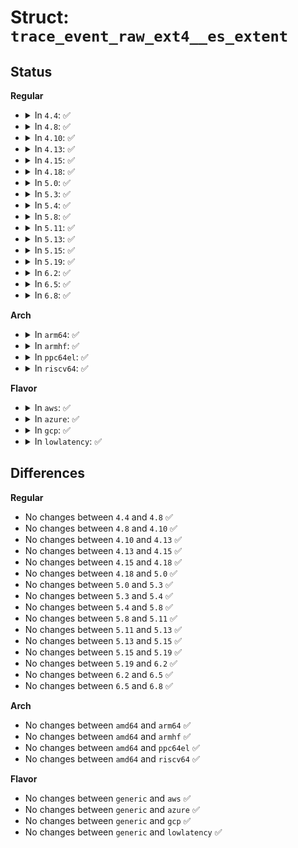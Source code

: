 # Struct: <code>trace_event_raw_ext4__es_extent</code>

## Status
<b>Regular</b>
<ul>
<li>
<details>
<summary>In <code>4.4</code>: ✅</summary>

```c
struct trace_event_raw_ext4__es_extent {
    struct trace_entry ent;
    dev_t dev;
    ino_t ino;
    ext4_lblk_t lblk;
    ext4_lblk_t len;
    ext4_fsblk_t pblk;
    char status;
    char __data[0];
};
```
</details>
</li>
<li>
<details>
<summary>In <code>4.8</code>: ✅</summary>

```c
struct trace_event_raw_ext4__es_extent {
    struct trace_entry ent;
    dev_t dev;
    ino_t ino;
    ext4_lblk_t lblk;
    ext4_lblk_t len;
    ext4_fsblk_t pblk;
    char status;
    char __data[0];
};
```
</details>
</li>
<li>
<details>
<summary>In <code>4.10</code>: ✅</summary>

```c
struct trace_event_raw_ext4__es_extent {
    struct trace_entry ent;
    dev_t dev;
    ino_t ino;
    ext4_lblk_t lblk;
    ext4_lblk_t len;
    ext4_fsblk_t pblk;
    char status;
    char __data[0];
};
```
</details>
</li>
<li>
<details>
<summary>In <code>4.13</code>: ✅</summary>

```c
struct trace_event_raw_ext4__es_extent {
    struct trace_entry ent;
    dev_t dev;
    ino_t ino;
    ext4_lblk_t lblk;
    ext4_lblk_t len;
    ext4_fsblk_t pblk;
    char status;
    char __data[0];
};
```
</details>
</li>
<li>
<details>
<summary>In <code>4.15</code>: ✅</summary>

```c
struct trace_event_raw_ext4__es_extent {
    struct trace_entry ent;
    dev_t dev;
    ino_t ino;
    ext4_lblk_t lblk;
    ext4_lblk_t len;
    ext4_fsblk_t pblk;
    char status;
    char __data[0];
};
```
</details>
</li>
<li>
<details>
<summary>In <code>4.18</code>: ✅</summary>

```c
struct trace_event_raw_ext4__es_extent {
    struct trace_entry ent;
    dev_t dev;
    ino_t ino;
    ext4_lblk_t lblk;
    ext4_lblk_t len;
    ext4_fsblk_t pblk;
    char status;
    char __data[0];
};
```
</details>
</li>
<li>
<details>
<summary>In <code>5.0</code>: ✅</summary>

```c
struct trace_event_raw_ext4__es_extent {
    struct trace_entry ent;
    dev_t dev;
    ino_t ino;
    ext4_lblk_t lblk;
    ext4_lblk_t len;
    ext4_fsblk_t pblk;
    char status;
    char __data[0];
};
```
</details>
</li>
<li>
<details>
<summary>In <code>5.3</code>: ✅</summary>

```c
struct trace_event_raw_ext4__es_extent {
    struct trace_entry ent;
    dev_t dev;
    ino_t ino;
    ext4_lblk_t lblk;
    ext4_lblk_t len;
    ext4_fsblk_t pblk;
    char status;
    char __data[0];
};
```
</details>
</li>
<li>
<details>
<summary>In <code>5.4</code>: ✅</summary>

```c
struct trace_event_raw_ext4__es_extent {
    struct trace_entry ent;
    dev_t dev;
    ino_t ino;
    ext4_lblk_t lblk;
    ext4_lblk_t len;
    ext4_fsblk_t pblk;
    char status;
    char __data[0];
};
```
</details>
</li>
<li>
<details>
<summary>In <code>5.8</code>: ✅</summary>

```c
struct trace_event_raw_ext4__es_extent {
    struct trace_entry ent;
    dev_t dev;
    ino_t ino;
    ext4_lblk_t lblk;
    ext4_lblk_t len;
    ext4_fsblk_t pblk;
    char status;
    char __data[0];
};
```
</details>
</li>
<li>
<details>
<summary>In <code>5.11</code>: ✅</summary>

```c
struct trace_event_raw_ext4__es_extent {
    struct trace_entry ent;
    dev_t dev;
    ino_t ino;
    ext4_lblk_t lblk;
    ext4_lblk_t len;
    ext4_fsblk_t pblk;
    char status;
    char __data[0];
};
```
</details>
</li>
<li>
<details>
<summary>In <code>5.13</code>: ✅</summary>

```c
struct trace_event_raw_ext4__es_extent {
    struct trace_entry ent;
    dev_t dev;
    ino_t ino;
    ext4_lblk_t lblk;
    ext4_lblk_t len;
    ext4_fsblk_t pblk;
    char status;
    char __data[0];
};
```
</details>
</li>
<li>
<details>
<summary>In <code>5.15</code>: ✅</summary>

```c
struct trace_event_raw_ext4__es_extent {
    struct trace_entry ent;
    dev_t dev;
    ino_t ino;
    ext4_lblk_t lblk;
    ext4_lblk_t len;
    ext4_fsblk_t pblk;
    char status;
    char __data[0];
};
```
</details>
</li>
<li>
<details>
<summary>In <code>5.19</code>: ✅</summary>

```c
struct trace_event_raw_ext4__es_extent {
    struct trace_entry ent;
    dev_t dev;
    ino_t ino;
    ext4_lblk_t lblk;
    ext4_lblk_t len;
    ext4_fsblk_t pblk;
    char status;
    char __data[0];
};
```
</details>
</li>
<li>
<details>
<summary>In <code>6.2</code>: ✅</summary>

```c
struct trace_event_raw_ext4__es_extent {
    struct trace_entry ent;
    dev_t dev;
    ino_t ino;
    ext4_lblk_t lblk;
    ext4_lblk_t len;
    ext4_fsblk_t pblk;
    char status;
    char __data[0];
};
```
</details>
</li>
<li>
<details>
<summary>In <code>6.5</code>: ✅</summary>

```c
struct trace_event_raw_ext4__es_extent {
    struct trace_entry ent;
    dev_t dev;
    ino_t ino;
    ext4_lblk_t lblk;
    ext4_lblk_t len;
    ext4_fsblk_t pblk;
    char status;
    char __data[0];
};
```
</details>
</li>
<li>
<details>
<summary>In <code>6.8</code>: ✅</summary>

```c
struct trace_event_raw_ext4__es_extent {
    struct trace_entry ent;
    dev_t dev;
    ino_t ino;
    ext4_lblk_t lblk;
    ext4_lblk_t len;
    ext4_fsblk_t pblk;
    char status;
    char __data[0];
};
```
</details>
</li>
</ul>
<b>Arch</b>
<ul>
<li>
<details>
<summary>In <code>arm64</code>: ✅</summary>

```c
struct trace_event_raw_ext4__es_extent {
    struct trace_entry ent;
    dev_t dev;
    ino_t ino;
    ext4_lblk_t lblk;
    ext4_lblk_t len;
    ext4_fsblk_t pblk;
    char status;
    char __data[0];
};
```
</details>
</li>
<li>
<details>
<summary>In <code>armhf</code>: ✅</summary>

```c
struct trace_event_raw_ext4__es_extent {
    struct trace_entry ent;
    dev_t dev;
    ino_t ino;
    ext4_lblk_t lblk;
    ext4_lblk_t len;
    ext4_fsblk_t pblk;
    char status;
    char __data[0];
};
```
</details>
</li>
<li>
<details>
<summary>In <code>ppc64el</code>: ✅</summary>

```c
struct trace_event_raw_ext4__es_extent {
    struct trace_entry ent;
    dev_t dev;
    ino_t ino;
    ext4_lblk_t lblk;
    ext4_lblk_t len;
    ext4_fsblk_t pblk;
    char status;
    char __data[0];
};
```
</details>
</li>
<li>
<details>
<summary>In <code>riscv64</code>: ✅</summary>

```c
struct trace_event_raw_ext4__es_extent {
    struct trace_entry ent;
    dev_t dev;
    ino_t ino;
    ext4_lblk_t lblk;
    ext4_lblk_t len;
    ext4_fsblk_t pblk;
    char status;
    char __data[0];
};
```
</details>
</li>
</ul>
<b>Flavor</b>
<ul>
<li>
<details>
<summary>In <code>aws</code>: ✅</summary>

```c
struct trace_event_raw_ext4__es_extent {
    struct trace_entry ent;
    dev_t dev;
    ino_t ino;
    ext4_lblk_t lblk;
    ext4_lblk_t len;
    ext4_fsblk_t pblk;
    char status;
    char __data[0];
};
```
</details>
</li>
<li>
<details>
<summary>In <code>azure</code>: ✅</summary>

```c
struct trace_event_raw_ext4__es_extent {
    struct trace_entry ent;
    dev_t dev;
    ino_t ino;
    ext4_lblk_t lblk;
    ext4_lblk_t len;
    ext4_fsblk_t pblk;
    char status;
    char __data[0];
};
```
</details>
</li>
<li>
<details>
<summary>In <code>gcp</code>: ✅</summary>

```c
struct trace_event_raw_ext4__es_extent {
    struct trace_entry ent;
    dev_t dev;
    ino_t ino;
    ext4_lblk_t lblk;
    ext4_lblk_t len;
    ext4_fsblk_t pblk;
    char status;
    char __data[0];
};
```
</details>
</li>
<li>
<details>
<summary>In <code>lowlatency</code>: ✅</summary>

```c
struct trace_event_raw_ext4__es_extent {
    struct trace_entry ent;
    dev_t dev;
    ino_t ino;
    ext4_lblk_t lblk;
    ext4_lblk_t len;
    ext4_fsblk_t pblk;
    char status;
    char __data[0];
};
```
</details>
</li>
</ul>

## Differences
<b>Regular</b>
<ul>
<li>
No changes between <code>4.4</code> and <code>4.8</code> ✅
</li>
<li>
No changes between <code>4.8</code> and <code>4.10</code> ✅
</li>
<li>
No changes between <code>4.10</code> and <code>4.13</code> ✅
</li>
<li>
No changes between <code>4.13</code> and <code>4.15</code> ✅
</li>
<li>
No changes between <code>4.15</code> and <code>4.18</code> ✅
</li>
<li>
No changes between <code>4.18</code> and <code>5.0</code> ✅
</li>
<li>
No changes between <code>5.0</code> and <code>5.3</code> ✅
</li>
<li>
No changes between <code>5.3</code> and <code>5.4</code> ✅
</li>
<li>
No changes between <code>5.4</code> and <code>5.8</code> ✅
</li>
<li>
No changes between <code>5.8</code> and <code>5.11</code> ✅
</li>
<li>
No changes between <code>5.11</code> and <code>5.13</code> ✅
</li>
<li>
No changes between <code>5.13</code> and <code>5.15</code> ✅
</li>
<li>
No changes between <code>5.15</code> and <code>5.19</code> ✅
</li>
<li>
No changes between <code>5.19</code> and <code>6.2</code> ✅
</li>
<li>
No changes between <code>6.2</code> and <code>6.5</code> ✅
</li>
<li>
No changes between <code>6.5</code> and <code>6.8</code> ✅
</li>
</ul>
<b>Arch</b>
<ul>
<li>
No changes between <code>amd64</code> and <code>arm64</code> ✅
</li>
<li>
No changes between <code>amd64</code> and <code>armhf</code> ✅
</li>
<li>
No changes between <code>amd64</code> and <code>ppc64el</code> ✅
</li>
<li>
No changes between <code>amd64</code> and <code>riscv64</code> ✅
</li>
</ul>
<b>Flavor</b>
<ul>
<li>
No changes between <code>generic</code> and <code>aws</code> ✅
</li>
<li>
No changes between <code>generic</code> and <code>azure</code> ✅
</li>
<li>
No changes between <code>generic</code> and <code>gcp</code> ✅
</li>
<li>
No changes between <code>generic</code> and <code>lowlatency</code> ✅
</li>
</ul>
